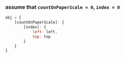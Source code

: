 ### assume that `countOnPaperScale = 0`, `index = 0`


```javascript
obj = {
    [countOnPaperScale]: {
        [index]: {
            left: left,
            top: top
        }
    }
}
```